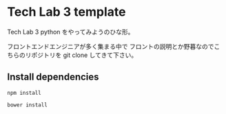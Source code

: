 Tech Lab 3 template
==========================

Tech Lab 3 python をやってみようのひな形。

フロントエンドエンジニアが多く集まる中で
フロントの説明とか野暮なのでこちらのリポジトリを git clone してきて下さい。

Install dependencies
--------------------------

```
npm install

bower install
```
